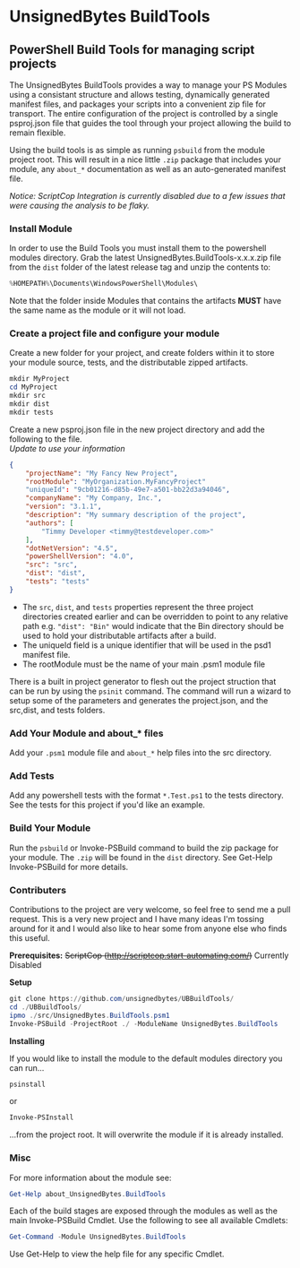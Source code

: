 # UnsignedBytes BuildTools
## PowerShell Build Tools for managing script projects

The UnsignedBytes BuildTools provides a way to manage your PS Modules
using a consistant structure and allows testing, 
dynamically generated manifest files, and packages your scripts
into a convenient zip file for transport. The entire configuration of the 
project is controlled by a single psproj.json file that guides the tool through
your project allowing the build to remain flexible.

Using the build tools is as simple as running `psbuild` from the module project root. This will result in a nice little `.zip` package that includes your module, any `about_*` documentation as well as an auto-generated manifest file.

*Notice: ScriptCop Integration is currently disabled due to a few issues that were causing the analysis to be flaky.*

### Install Module

In order to use the Build Tools you must install them to the powershell modules directory. Grab the latest UnsignedBytes.BuildTools-x.x.x.zip file from the `dist` folder of the latest release tag and unzip the contents to:
```PowerShell
%HOMEPATH%\Documents\WindowsPowerShell\Modules\
```
Note that the folder inside Modules that contains the artifacts __MUST__ have the same name as the module or it will not load.

### Create a project file and configure your module

Create a new folder for your project, and create folders within it to store your module source, tests, and the distributable zipped artifacts.
```PowerShell
mkdir MyProject
cd MyProject
mkdir src
mkdir dist
mkdir tests
```

Create a new psproj.json file in the new project directory and add the following to the file.  
*Update to use your information*

```json
{
	"projectName": "My Fancy New Project",
	"rootModule": "MyOrganization.MyFancyProject"
	"uniqueId": "9cb01216-d85b-49e7-a501-bb22d3a94046",
	"companyName": "My Company, Inc.",
	"version": "3.1.1",
	"description": "My summary description of the project",
	"authors": [
		"Timmy Developer <timmy@testdeveloper.com>"
	],
	"dotNetVersion": "4.5",
	"powerShellVersion": "4.0",
	"src": "src",
	"dist": "dist",
	"tests": "tests"
}
```
* The `src`, `dist`, and `tests` properties represent the three project directories created earlier
and can be overridden to point to any relative path e.g. `"dist": "Bin"` would indicate that the
Bin directory should be used to hold your distributable artifacts after a build.
* The uniqueId field is a unique identifier that will be used in the psd1 manifest file.
* The rootModule must be the name of your main .psm1 module file

There is a built in project generator to flesh out the project struction that
can be run by using the  `psinit` command. The command will run a wizard to 
setup some of the parameters and generates the project.json, and the src,dist,
and tests folders.

### Add Your Module and about_* files

Add your `.psm1` module file and `about_*` help files into the src directory.

### Add Tests

Add any powershell tests with the format `*.Test.ps1` to the tests directory. See the tests for this project if you'd like an example.

### Build Your Module

Run the `psbuild` or Invoke-PSBuild command to build the zip package for your module. The `.zip` will 
be found in the `dist` directory. See Get-Help Invoke-PSBuild for more details.

### Contributers
Contributions to the project are very welcome, so feel free to send me a pull request. This is a very new project and I have many ideas I'm tossing around for it and I would also like to hear some from anyone else who finds this useful.

**Prerequisites:** ~~ScriptCop (http://scriptcop.start-automating.com/)~~ Currently Disabled

**Setup**
```PowerShell
git clone https://github.com/unsignedbytes/UBBuildTools/
cd ./UBBuildTools/
ipmo ./src/UnsignedBytes.BuildTools.psm1 
Invoke-PSBuild -ProjectRoot ./ -ModuleName UnsignedBytes.BuildTools
```
**Installing**

If you would like to install the module to the default modules directory you can run...
```PowerShell
psinstall
```
or
```PowerShell
Invoke-PSInstall
```
...from the project root. It will overwrite the module if it is already installed.

### Misc

For more information about the module see:
```PowerShell
Get-Help about_UnsignedBytes.BuildTools
```

Each of the build stages are exposed through the modules as well as the main Invoke-PSBuild Cmdlet. 
Use the following to see all available Cmdlets:
```PowerShell
Get-Command -Module UnsignedBytes.BuildTools
```
Use Get-Help to view the help file for any specific Cmdlet.
